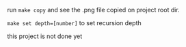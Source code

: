 run `make copy` and see the .png file copied on project root dir.

`make set depth=[number]` to set recursion depth

this project is not done yet
